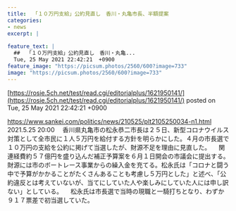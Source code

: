 ```yaml
---
title:  「１０万円支給」公約見直し　香川・丸亀市長、半額提案  
categories:
- news
excerpt: |
  
feature_text: |
  ##  「１０万円支給」公約見直し　香川・丸亀...
  Tue, 25 May 2021 22:42:21  +0900
feature_image: "https://picsum.photos/2560/600?image=733"
image: "https://picsum.photos/2560/600?image=733"
---
```


[https://rosie.5ch.net/test/read.cgi/editorialplus/1621950141/](https://rosie.5ch.net/test/read.cgi/editorialplus/1621950141/)
posted on Tue, 25 May 2021 22:42:21  +0900

<!--more-->

https://www.sankei.com/politics/news/210525/plt2105250034-n1.html 2021.5.25 20:00 　香川県丸亀市の松永恭二市長は２５日、新型コロナウイルス対策として全市民に１人５万円を給付する方針を明らかにした。４月の市長選で１０万円の支給を公約に掲げて当選したが、財源不足を理由に見直した。 　関連経費約５７億円を盛り込んだ補正予算案を６月１日開会の市議会に提出する。財源には市のボートレース事業からの繰入金を充てる。松永氏は「コロナと闘う中で予算がかかることがたくさんあることも考慮し５万円とした」と述べ、「公約違反とは考えていないが、当てにしていた人や楽しみにしていた人には申し訳ない」としている。 　松永氏は市長選で当時の現職と一騎打ちとなり、わずか９１７票差で初当選していた。
